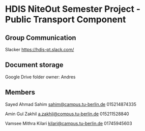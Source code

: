 
# HDIS NiteOut Semester Project - Public Transport Component

## Group Communication

Slacker https://hdis-pt.slack.com/

## Document storage

Google Drive folder owner: Andres

## Members

Sayed Ahmad Sahim
sahim@campus.tu-berlin.de
015214874335

Amin Gul Zakhil	
a.zakhil@compus.tu-berlin.de
015211528840

Vamsee Mithra Kilari
kilari@campus.tu-berlin.de
01745945603

